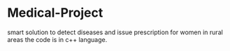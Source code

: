 # Medical-Project
smart solution to detect diseases and issue prescription for women in rural areas
the code is in c++ language.
